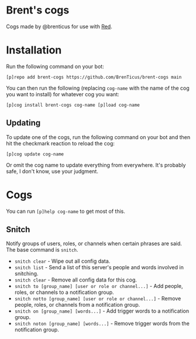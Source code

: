 # Brent's cogs
Cogs made by @brenticus for use with [Red](https://discord.red).

# Installation
Run the following command on your bot:

`[p]repo add brent-cogs https://github.com/BrenTicus/brent-cogs main`

You can then run the following (replacing `cog-name` with the name of the cog you want to install) for whatever cog you want:

`[p]cog install brent-cogs cog-name
[p]load cog-name`

## Updating
To update one of the cogs, run the following command on your bot and then hit the checkmark reaction to reload the cog:

`[p]cog update cog-name`

Or omit the cog name to update everything from everywhere. It's probably safe, I don't know, use your judgment.

# Cogs
You can run `[p]help cog-name` to get most of this.

## Snitch
Notify groups of users, roles, or channels when certain phrases are said. The base command is `snitch`.
* `snitch clear` - Wipe out all config data.
* `snitch list` - Send a list of this server's people and words involved in snitching.
* `snitch clear` - Remove all config data for this cog.
* `snitch to [group_name] [user or role or channel...]` - Add people, roles, or channels to a notification group.
* `snitch notto [group_name] [user or role or channel...]` - Remove people, roles, or channels from a notification group.
* `snitch on [group_name] [words...]` - Add trigger words to a notification group.
* `snitch noton [group_name] [words...]` - Remove trigger words from the notification group. 